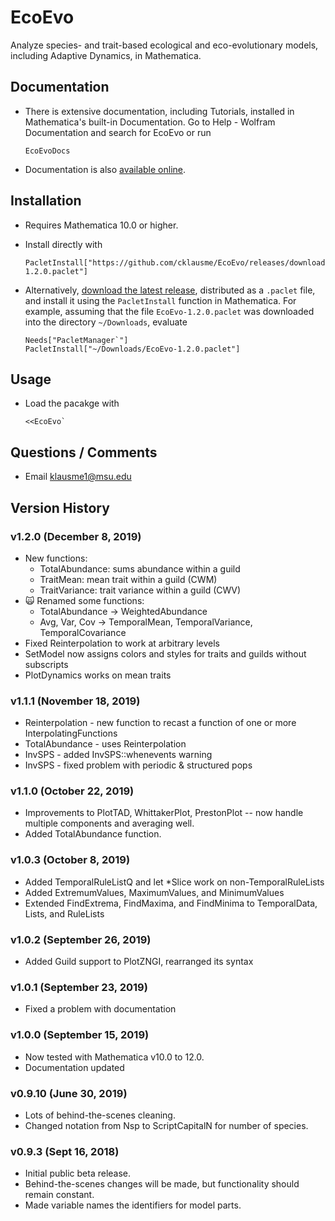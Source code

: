 # EcoEvo
Analyze species- and trait-based ecological and eco-evolutionary models, including Adaptive Dynamics, in Mathematica.

## Documentation

- There is extensive documentation, including Tutorials, installed in Mathematica's built-in Documentation.  Go to Help - Wolfram Documentation and search for EcoEvo or run

      EcoEvoDocs

- Documentation is also [available online](https://www.wolframcloud.com/obj/EcoEvo/docs/guide/EcoEvo.nb).

## Installation
- Requires Mathematica 10.0 or higher.

- Install directly with

      PacletInstall["https://github.com/cklausme/EcoEvo/releases/download/v1.2.0/EcoEvo-1.2.0.paclet"]

- Alternatively, [download the latest release](https://github.com/cklausme/EcoEvo/releases), distributed as a `.paclet` file, and install it using the `PacletInstall` function in Mathematica.  For example, assuming that the file `EcoEvo-1.2.0.paclet` was downloaded into the directory `~/Downloads`, evaluate

      Needs["PacletManager`"]
      PacletInstall["~/Downloads/EcoEvo-1.2.0.paclet"]

## Usage

- Load the pacakge with

      <<EcoEvo`

## Questions / Comments

- Email klausme1@msu.edu

## Version History

### v1.2.0 (December 8, 2019)

- New functions:
    - TotalAbundance: sums abundance within a guild
    - TraitMean: mean trait within a guild (CWM)
    - TraitVariance: trait variance within a guild (CWV)
- 🙀 Renamed some functions:
    - TotalAbundance -> WeightedAbundance
    - Avg, Var, Cov -> TemporalMean, TemporalVariance, TemporalCovariance
- Fixed Reinterpolation to work at arbitrary levels
- SetModel now assigns colors and styles for traits and guilds without subscripts
- PlotDynamics works on mean traits

### v1.1.1 (November 18, 2019)

- Reinterpolation - new function to recast a function of one or more InterpolatingFunctions
- TotalAbundance - uses Reinterpolation
- InvSPS - added InvSPS::whenevents warning
- InvSPS - fixed problem with periodic & structured pops

### v1.1.0 (October 22, 2019)

 - Improvements to PlotTAD, WhittakerPlot, PrestonPlot -- now handle multiple components and averaging well.  
 - Added TotalAbundance function.
  
### v1.0.3 (October 8, 2019)

 - Added TemporalRuleListQ and let *Slice work on non-TemporalRuleLists
 - Added ExtremumValues, MaximumValues, and MinimumValues
 - Extended FindExtrema, FindMaxima, and FindMinima to TemporalData, Lists, and RuleLists

### v1.0.2 (September 26, 2019)

 - Added Guild support to PlotZNGI, rearranged its syntax 
 
### v1.0.1 (September 23, 2019)

 - Fixed a problem with documentation
 
### v1.0.0 (September 15, 2019)

 - Now tested with Mathematica v10.0 to 12.0.
 - Documentation updated

### v0.9.10 (June 30, 2019)

- Lots of behind-the-scenes cleaning.
- Changed notation from Nsp to ScriptCapitalN for number of species.

### v0.9.3 (Sept 16, 2018)

- Initial public beta release.
- Behind-the-scenes changes will be made, but functionality should remain constant.
- Made variable names the identifiers for model parts.
